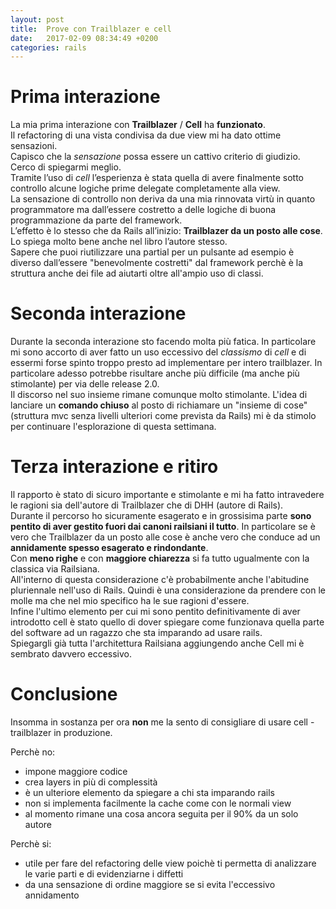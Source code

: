 ```yaml
---
layout: post
title:  Prove con Trailblazer e cell
date:   2017-02-09 08:34:49 +0200
categories: rails
---
```


# Prima interazione
La mia prima interazione con __Trailblazer__ / __Cell__ ha __funzionato__.  
Il refactoring di una vista condivisa da due view mi ha dato ottime sensazioni.  
Capisco che la _sensazione_ possa essere un cattivo criterio di giudizio.  
Cerco di spiegarmi meglio.  
Tramite l’uso di _cell_ l’esperienza è stata quella di avere finalmente sotto controllo alcune logiche prime delegate completamente alla view.  
La sensazione di controllo non deriva da una mia rinnovata virtù in quanto programmatore ma dall’essere costretto a delle logiche di buona programmazione da parte del framework.  
L’effetto è lo stesso che da Rails all’inizio: __Trailblazer da un posto alle cose__.  
Lo spiega molto bene anche nel libro l’autore stesso.  
Sapere che puoi riutilizzare una partial per un pulsante ad esempio è diverso dall’essere "benevolmente costretti" dal framework perchè è la struttura anche dei file ad aiutarti oltre all'ampio uso di classi.

# Seconda interazione
Durante la seconda interazione sto facendo molta più fatica. In particolare mi sono accorto di aver fatto un uso eccessivo del _classismo_ di _cell_ e di essermi forse spinto troppo presto ad implementare per intero trailblazer. In particolare adesso potrebbe risultare anche più difficile (ma anche più stimolante) per via delle release 2.0.  
Il discorso nel suo insieme rimane comunque molto stimolante. L'idea di lanciare un __comando chiuso__ al posto di richiamare un "insieme di cose" (struttura mvc senza livelli ulteriori come prevista da Rails) mi è da stimolo per continuare l'esplorazione di questa settimana.

# Terza interazione e ritiro
Il rapporto è stato di sicuro importante e stimolante e mi ha fatto intravedere le ragioni sia dell'autore di Trailblazer che di DHH (autore di Rails).  
Durante il percorso ho sicuramente esagerato e in grossisima parte __sono pentito di aver gestito fuori dai canoni railsiani il tutto__.
In particolare se è vero che Trailblazer da un posto alle cose è anche vero che conduce ad un __annidamente spesso esagerato e rindondante__.  
Con __meno righe__ e con __maggiore chiarezza__ si fa tutto ugualmente con la classica via Railsiana.  
All'interno di questa considerazione c'è probabilmente anche l'abitudine pluriennale nell'uso di Rails. Quindi è una considerazione da prendere con le molle ma che nel mio specifico ha le sue ragioni d'essere.  
Infine l'ultimo elemento per cui mi sono pentito definitivamente di aver introdotto cell è stato quello di dover spiegare come funzionava quella parte del software ad un ragazzo che sta imparando ad usare rails.  
Spiegargli già tutta l'architettura Railsiana aggiungendo anche Cell mi è sembrato davvero eccessivo.

# Conclusione
Insomma in sostanza per ora __non__ me la sento di consigliare di usare cell - trailblazer in produzione.

Perchè no:

- impone maggiore codice
- crea layers in più di complessità
- è un ulteriore elemento da spiegare a chi sta imparando rails
- non si implementa facilmente la cache come con le normali view
- al momento rimane una cosa ancora seguita per il 90% da un solo autore

Perchè si:

- utile per fare del refactoring delle view poichè ti permetta di analizzare le varie parti e di evidenziarne i diffetti
- da una sensazione di ordine maggiore se si evita l'eccessivo annidamento
